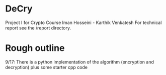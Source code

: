 # DeCry
Project I for Crypto Course
Iman Hosseini - Karthik Venkatesh
For technical report see the /report directory.

# Rough outline
9/17: There is a python implementation of the algorithm (encryption and decryption) plus some starter cpp code